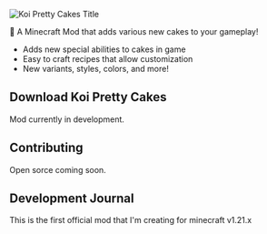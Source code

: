 ![Koi Pretty Cakes Title](https://i.imgur.com/u1SlLzK.png)


🍰 A Minecraft Mod that adds various new cakes to your gameplay!

- Adds new special abilities to cakes in game
- Easy to craft recipes that allow customization
- New variants, styles, colors, and more!

## Download Koi Pretty Cakes

Mod currently in development.

## Contributing
Open sorce coming soon.

## Development Journal
This is the first official mod that I'm creating for minecraft v1.21.x


